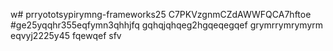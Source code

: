w# prryototsypirymng-frameworks25
C7PKVzgnmCZdAWWFQCA7hftoe
#ge25yqqhr355eqfymn3qhhjfq
gqhqjqhqeg2hgqeqegqef
grymrrymrymyrm
eqvyj2225y45
fqewqef
sfv
